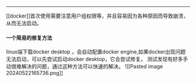 ----
[[docker]]首次使用需要注意用户组权限等，并且容易因为各种原因而导致崩溃，从而无法启动。
#### 一个简易的修复方法
linux端下载docker desktop ，会自动配置docker engine,如果docker出现问题无法启动，可以先尝试启动docker desktop，它会尝试修复。
测试发现有好多手动很难解决的问题，通过这种方法可以快速的解决。
![[Pasted image 20240522165736.png]]
